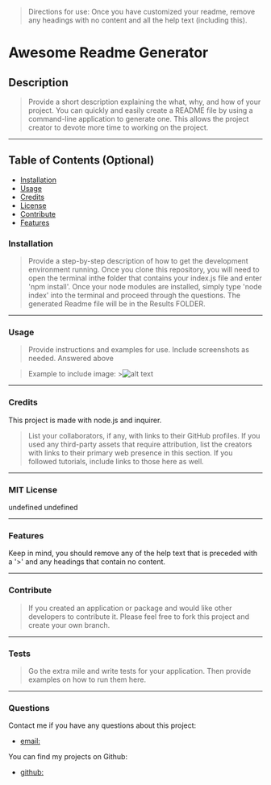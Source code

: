 >Directions for use: Once you have customized your readme, remove any headings with no content and all the help text (including this). 

# Awesome Readme Generator

## Description
>Provide a short description explaining the what, why, and how of your project. 
You can quickly and easily create a README file by using a command-line application to generate one. This allows the project creator to devote more time to working on the project.

---
## Table of Contents (Optional)

- [Installation](#installation)
- [Usage](#usage)
- [Credits](#credits)
- [License](#license)
- [Contribute](#contribute)
- [Features](#features)

### Installation
>Provide a step-by-step description of how to get the development environment running.
Once you clone this repository, you will need to open the terminal inthe folder that contains your index.js file and enter 'npm install'. Once your node modules are installed, simply type 'node index' into the terminal and proceed through the questions. The generated Readme file will be in the Results FOLDER.

---
### Usage
>Provide instructions and examples for use. Include screenshots as needed.
Answered above

>Example to include image:
    >![alt text](assets/images/screenshot.png)
    
---
### Credits
This project is made with node.js and inquirer.

>List your collaborators, if any, with links to their GitHub profiles.
>If you used any third-party assets that require attribution, list the creators with links to their primary web presence in this section.
>If you followed tutorials, include links to those here as well.

---
### MIT License
undefined
undefined

---
### Features
Keep in mind, you should remove any of the help text that is preceded with a '>' and any headings that contain no content.

---
### Contribute
>If you created an application or package and would like other developers to contribute it.
Please feel free to fork this project and create your own branch.

---
### Tests
>Go the extra mile and write tests for your application. Then provide examples on how to run them here.


---
### Questions
Contact me if you have any questions about this project:
- [email:](larafoster.dev@gmail.com) 

You can find my projects on Github:
- [github:](https://github.com/larafoster) 
